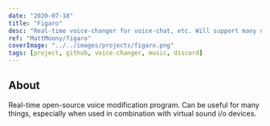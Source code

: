 ```yaml
---
date: "2020-07-18"
title: "Figaro"
desc: "Real-time voice-changer for voice-chat, etc. Will support many different voice-filters and features in the future. 🎵"
ref: "MattMoony/figaro"
coverImage: "../../images/projects/figaro.png"
tags: [project, github, voice-changer, music, discord]
---
```

## About

Real-time open-source voice modification program. Can be useful for many things, especially when used in combination with virtual sound i/o devices.
